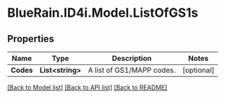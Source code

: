 # BlueRain.ID4i.Model.ListOfGS1s
## Properties

Name | Type | Description | Notes
------------ | ------------- | ------------- | -------------
**Codes** | **List&lt;string&gt;** | A list of GS1/MAPP codes. | [optional] 

[[Back to Model list]](../README.md#documentation-for-models) [[Back to API list]](../README.md#documentation-for-api-endpoints) [[Back to README]](../README.md)

